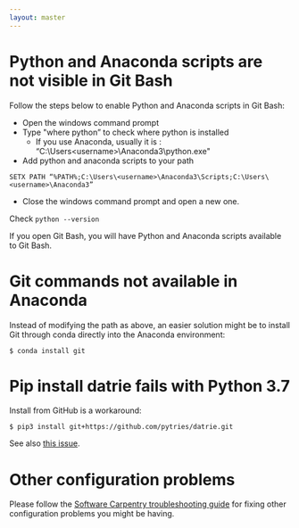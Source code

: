 ```yaml
---
layout: master
---
```


# Python and Anaconda scripts are not visible in Git Bash

Follow the steps below to enable Python and Anaconda scripts in Git Bash:

- Open the windows command prompt
- Type "where python” to check where python is installed
    - If you use Anaconda, usually it is : “C:\Users\<username>\Anaconda3\python.exe"
- Add python and anaconda scripts to your path

```shell
SETX PATH “%PATH%;C:\Users\<username>\Anaconda3\Scripts;C:\Users\<username>\Anaconda3”
```
- Close the windows command prompt and open a new one.

Check `python --version`

If you open Git Bash, you will have Python and Anaconda scripts available to Git Bash.


# Git commands not available in Anaconda

Instead of modifying the path as above, an easier solution might be to install Git through
conda directly into the Anaconda environment:

```shell
$ conda install git
```

# Pip install datrie fails with Python 3.7

Install from GitHub is a workaround:

```shell
$ pip3 install git+https://github.com/pytries/datrie.git
```

See also [this issue](https://github.com/pytries/datrie/issues/52).


# Other configuration problems

Please follow the
[Software Carpentry troubleshooting guide](https://github.com/swcarpentry/workshop-template/wiki/Configuration-Problems-and-Solutions)
for fixing other configuration problems you might be having.

